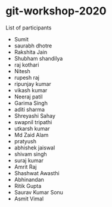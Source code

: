 # git-workshop-2020
List of participants
- Sumit
- saurabh dhotre
- Rakshita Jain
- Shubham shandilya
- raj kothari
- Nitesh
- rupesh raj
- ripunjay kumar
- vikash kumar
- Neeraj patil
- Garima Singh
- aditi sharma
- Shreyashi Sahay
- swapnil tripathi
- utkarsh kumar
- Md Zaid Alam
- pratyush
- abhishek jaiswal
- shivam singh
- suraj kumar
- Amrit Raj
- Shashwat Awasthi
- Abhinandan
- Ritik Gupta
- Saurav Kumar Sonu
- Asmit Vimal
